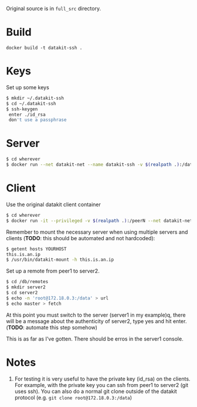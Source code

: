 Original source is in `full_src` directory.

# Build

`docker build -t datakit-ssh .`

# Keys

Set up some keys

```bash
$ mkdir ~/.datakit-ssh
$ cd ~/.datakit-ssh
$ ssh-keygen
 enter ./id_rsa
 don't use a passphrase
```

# Server

```bash
$ cd wherever
$ docker run --net datakit-net --name datakit-ssh -v $(realpath .):/data -P -v $(realpath ~/.datakit-ssh/id_rsa.pub):/root/.ssh/authorized_keys -v $(realpath ~/.datakit-ssh/id_rsa):/root/.ssh/.id_rsa -it datakit-ssh
```

# Client

Use the original datakit client container

```bash
$ cd wherever
$ docker run -it --privileged -v $(realpath .):/peerN --net datakit-net docker/datakit:client
```

Remember to mount the necessary server when using multiple servers and
clients (**TODO**: this should be automated and not hardcoded):

```bash
$ getent hosts YOURHOST
this.is.an.ip
$ /usr/bin/datakit-mount -h this.is.an.ip
```

Set up a remote from peer1 to server2.

```bash
$ cd /db/remotes
$ mkdir server2
$ cd server2
$ echo -n 'root@172.18.0.3:/data' > url
$ echo master > fetch
```

At this point you must switch to the server (server1 in my example)q,
there will be a message about the authenticity of server2, type yes
and hit enter. (**TODO**: automate this step somehow)

This is as far as I've gotten. There should be erros in the server1
console.

# Notes

1. For testing it is very useful to have the private key (id_rsa) on
   the clients. For example, with the private key you can ssh from
   peer1 to server2 (git uses ssh). You can also do a normal git clone
   outside of the datakit protocol (e.g. `git clone
   root@172.18.0.3:/data`)
